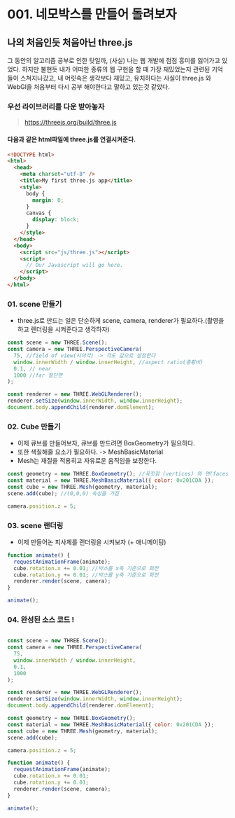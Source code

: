 # 001. 네모박스를 만들어 돌려보자


## 나의 처음인듯 처음아닌 three.js

그 동안의 알고리즘 공부로 인한 탓일까, (사실) 나는 웹 개발에 점점 흥미를 잃어가고 있었다.
하지만 불현듯 내가 어떠한 종류의 웹 구현을 할 때 가장 재밌었는지 관련된 기억들이 스쳐지나갔고,
내 머릿속은 생각보다 재밌고, 유치하다는 사실이 three.js 와 WebGl을 처음부터 다시 공부 해야한다고 말하고 있는것 같았다.


### 우선 라이브러리를 다운 받아놓자
> https://threejs.org/build/three.js

#### 다음과 같은 html파일에 three.js를 연결시켜준다.

```html
<!DOCTYPE html>
<html>
  <head>
    <meta charset="utf-8" />
    <title>My first three.js app</title>
    <style>
      body {
        margin: 0;
      }
      canvas {
        display: block;
      }
    </style>
  </head>
  <body>
    <script src="js/three.js"></script>
    <script>
      // Our Javascript will go here.
    </script>
  </body>
</html>
```

### 01. scene 만들기

- three.js로 만드는 일은 단순하게 scene, camera, renderer가 필요하다.(촬영을 하고 렌더링을 시켜준다고 생각하자)

```js
const scene = new THREE.Scene();
const camera = new THREE.PerspectiveCamera(
  75, //field of view(시야각) -> 각도 값으로 설정한다
  window.innerWidth / window.innerHeight, //aspect ratio(종횡비)
  0.1, // near
  1000 //far 절단면
);

const renderer = new THREE.WebGLRenderer();
renderer.setSize(window.innerWidth, window.innerHeight);
document.body.appendChild(renderer.domElement);
```


### 02. Cube 만들기

- 이제 큐브를 만들어보자, 큐브를 만드려면 BoxGeometry가 필요하다.
- 또한 색칠해줄 요소가 필요하다. -> MeshBasicMaterial
- Mesh는 재질을 적용히고 자유로운 움직임을 보장한다.

```js
const geometry = new THREE.BoxGeometry(); //꼭짓점 (vertices) 와 면(faces)이 포함
const material = new THREE.MeshBasicMaterial({ color: 0x201CDA });
const cube = new THREE.Mesh(geometry, material);
scene.add(cube); //(0,0,0) 속성을 가짐

camera.position.z = 5;
```



### 03. scene 랜더링
- 이제 만들어논 피사체를 랜더링을 시켜보자 (+ 애니메이팅)

```js
function animate() {
  requestAnimationFrame(animate);
  cube.rotation.x += 0.01; //박스를 x축 기준으로 회전
  cube.rotation.y += 0.01; //박스를 y축 기준으로 회전
  renderer.render(scene, camera);
}

animate();
```

### 04. 완성된 소스 코드 !


```js

const scene = new THREE.Scene();
const camera = new THREE.PerspectiveCamera(
  75, 
  window.innerWidth / window.innerHeight, 
  0.1, 
  1000 
);

const renderer = new THREE.WebGLRenderer();
renderer.setSize(window.innerWidth, window.innerHeight);
document.body.appendChild(renderer.domElement);

const geometry = new THREE.BoxGeometry(); 
const material = new THREE.MeshBasicMaterial({ color: 0x201CDA });
const cube = new THREE.Mesh(geometry, material);
scene.add(cube); 

camera.position.z = 5;

function animate() {
  requestAnimationFrame(animate);
  cube.rotation.x += 0.01;
  cube.rotation.y += 0.01;
  renderer.render(scene, camera);
}

animate();

```

